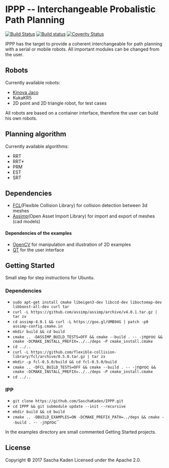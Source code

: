 # IPPP -- Interchangeable Probalistic Path Planning

[![Build Status](https://travis-ci.org/SaschaKaden/IPPP.svg?branch=master)](https://travis-ci.org/SaschaKaden/IPPP)
[![Build status](https://ci.appveyor.com/api/projects/status/fxqb3k2b4csn0gur/branch/master?svg=true)](https://ci.appveyor.com/project/SaschaKaden/ippp/branch/master)
[![Coverity Status](https://scan.coverity.com/projects/9839/badge.svg)](https://scan.coverity.com/projects/saschakaden-ippp)

IPPP has the target to provide a coherent interchangeable for path planning with a serial or mobile robots.
All important modules can be changed from the user.

## Robots
Currently available robots:
* [Kinova Jaco](http://www.kinovarobotics.com/service-robotics/products/robot-arms/)
* KukaKR5
* 2D point and 2D triangle robot, for test cases

All robots are based on a container interface, therefore the user can build his own robots.


## Planning algorithm
Currently available algorithms:
* RRT
* RRT*
* PRM
* EST
* SRT


## Dependencies
* [FCL](https://github.com/flexible-collision-library/fcl)(Flexible Collision Library) for collision detection between 3d meshes
* [Assimp](http://www.assimp.org)(Open Asset Import Library) for import and export of meshes (cad models)


#### Dependencies of the examples
* [OpenCV](http://opencv.org/) for manipulation and illustration of 2D examples
* [QT](https://www.qt.io/) for the user interface


## Getting Started
Small step for step instructions for Ubuntu.

### Dependencies
* `sudo apt-get install cmake libeigen3-dev libccd-dev liboctomap-dev libboost-all-dev curl tar`
* `curl -L https://github.com/assimp/assimp/archive/v4.0.1.tar.gz | tar zx`
* `cd assimp-4.0.1 && curl -L https://goo.gl/UMB94G | patch -p0 assimp-config.cmake.in`
* `mkdir build && cd build`
* `cmake .. -DASSIMP_BUILD_TESTS=OFF && cmake --build . -- -j`nproc` && cmake -DCMAKE_INSTALL_PREFIX=../../deps -P cmake_install.cmake`
* `cd ../..`
* `curl -L https://github.com/flexible-collision-library/fcl/archive/0.5.0.tar.gz | tar zx`
* `mkdir -p fcl-0.5.0/build && cd fcl-0.5.0/build`
* `cmake .. -DFCL_BUILD_TESTS=OFF && cmake --build . -- -j`nproc` && cmake -DCMAKE_INSTALL_PREFIX=../../deps -P cmake_install.cmake`
* `cd ../..`

### IPP
* `git clone https://github.com/SaschaKaden/IPPP.git`
* `cd IPPP && git submodule update --init --recursive`
* `mkdir build && cd build`
* `cmake .. -DBUILD_EXAMPLES=ON -DCMAKE_PREFIX_PATH=../deps && cmake --build . -- -j`nproc``

In the examples directory are small commented Getting Started projects.

## License
Copyright © 2017 Sascha Kaden
Licensed under the Apache 2.0.
